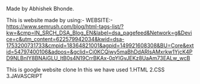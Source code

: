  Made by Abhishek Bhonde.

 This is website made by using:-
 WEBSITE:-https://www.semrush.com/blog/html-tags-list/?kw=&cmp=IN_SRCH_DSA_Blog_EN&label=dsa_pagefeed&Network=g&Device=c&utm_content=622579942034&kwid=dsa-1753200731733&cmpid=18364821001&agpid=149921608308&BU=Core&extid=54797400106&adpos=&gclid=Cj0KCQjwy5maBhDdARIsAMxrkw1YjcK4PD9NLBnIY8BNAiGLU_ltB0s4N19CrrBKAx-0pYlGvJEKz8UaAm73EALw_wcB


 This is google website clone
 In this we have used 
1.HTML
2.CSS
3.JAVASCRIPT
